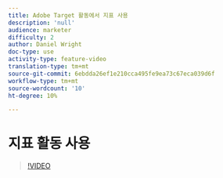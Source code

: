 ```yaml
---
title: Adobe Target 활동에서 지표 사용
description: 'null'
audience: marketer
difficulty: 2
author: Daniel Wright
doc-type: use
activity-type: feature-video
translation-type: tm+mt
source-git-commit: 6ebdda26ef1e210cca495fe9ea73c67eca039d6f
workflow-type: tm+mt
source-wordcount: '10'
ht-degree: 10%

---
```



# 지표 활동 사용

>[!VIDEO](https://video.tv.adobe.com/v/17380/?quality=12)